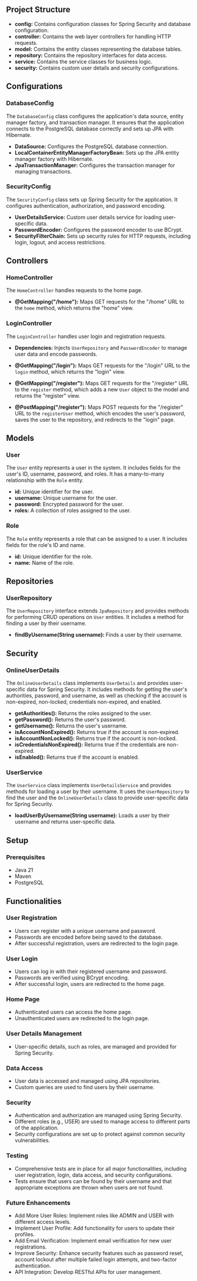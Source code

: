 ## Project Structure

- **config:** Contains configuration classes for Spring Security and database configuration.
- **controller:** Contains the web layer controllers for handling HTTP requests.
- **model:** Contains the entity classes representing the database tables.
- **repository:** Contains the repository interfaces for data access.
- **service:** Contains the service classes for business logic.
- **security:** Contains custom user details and security configurations.

## Configurations

### DatabaseConfig

The `DatabaseConfig` class configures the application's data source, entity manager factory, and transaction manager. It ensures that the application connects to the PostgreSQL database correctly and sets up JPA with Hibernate.

- **DataSource:** Configures the PostgreSQL database connection.
- **LocalContainerEntityManagerFactoryBean:** Sets up the JPA entity manager factory with Hibernate.
- **JpaTransactionManager:** Configures the transaction manager for managing transactions.

### SecurityConfig

The `SecurityConfig` class sets up Spring Security for the application. It configures authentication, authorization, and password encoding.

- **UserDetailsService:** Custom user details service for loading user-specific data.
- **PasswordEncoder:** Configures the password encoder to use BCrypt.
- **SecurityFilterChain:** Sets up security rules for HTTP requests, including login, logout, and access restrictions.

## Controllers

### HomeController

The `HomeController` handles requests to the home page.

- **@GetMapping("/home"):** Maps GET requests for the "/home" URL to the `home` method, which returns the "home" view.

### LoginController

The `LoginController` handles user login and registration requests.

- **Dependencies:** Injects `UserRepository` and `PasswordEncoder` to manage user data and encode passwords.

- **@GetMapping("/login"):** Maps GET requests for the "/login" URL to the `login` method, which returns the "login" view.

- **@GetMapping("/register"):** Maps GET requests for the "/register" URL to the `register` method, which adds a new `User` object to the model and returns the "register" view.

- **@PostMapping("/register"):** Maps POST requests for the "/register" URL to the `registerUser` method, which encodes the user's password, saves the user to the repository, and redirects to the "login" page.

## Models

### User

The `User` entity represents a user in the system. It includes fields for the user's ID, username, password, and roles. It has a many-to-many relationship with the `Role` entity.

- **id:** Unique identifier for the user.
- **username:** Unique username for the user.
- **password:** Encrypted password for the user.
- **roles:** A collection of roles assigned to the user.

### Role

The `Role` entity represents a role that can be assigned to a user. It includes fields for the role's ID and name.

- **id:** Unique identifier for the role.
- **name:** Name of the role.

## Repositories

### UserRepository

The `UserRepository` interface extends `JpaRepository` and provides methods for performing CRUD operations on `User` entities. It includes a method for finding a user by their username.

- **findByUsername(String username):** Finds a user by their username.

## Security

### OnlineUserDetails

The `OnlineUserDetails` class implements `UserDetails` and provides user-specific data for Spring Security. It includes methods for getting the user's authorities, password, and username, as well as checking if the account is non-expired, non-locked, credentials non-expired, and enabled.

- **getAuthorities():** Returns the roles assigned to the user.
- **getPassword():** Returns the user's password.
- **getUsername():** Returns the user's username.
- **isAccountNonExpired():** Returns true if the account is non-expired.
- **isAccountNonLocked():** Returns true if the account is non-locked.
- **isCredentialsNonExpired():** Returns true if the credentials are non-expired.
- **isEnabled():** Returns true if the account is enabled.

### UserService

The `UserService` class implements `UserDetailsService` and provides methods for loading a user by their username. It uses the `UserRepository` to find the user and the `OnlineUserDetails` class to provide user-specific data for Spring Security.

- **loadUserByUsername(String username):** Loads a user by their username and returns user-specific data.

## Setup

### Prerequisites

- Java 21
- Maven
- PostgreSQL

## Functionalities

### User Registration

- Users can register with a unique username and password.
- Passwords are encoded before being saved to the database.
- After successful registration, users are redirected to the login page.

### User Login

- Users can log in with their registered username and password.
- Passwords are verified using BCrypt encoding.
- After successful login, users are redirected to the home page.

### Home Page

- Authenticated users can access the home page.
- Unauthenticated users are redirected to the login page.

### User Details Management

- User-specific details, such as roles, are managed and provided for Spring Security.

### Data Access

- User data is accessed and managed using JPA repositories.
- Custom queries are used to find users by their username.

### Security

- Authentication and authorization are managed using Spring Security.
- Different roles (e.g., USER) are used to manage access to different parts of the application.
- Security configurations are set up to protect against common security vulnerabilities.

### Testing

- Comprehensive tests are in place for all major functionalities, including user registration, login, data access, and security configurations.
- Tests ensure that users can be found by their username and that appropriate exceptions are thrown when users are not found.

### Future Enhancements

- Add More User Roles: Implement roles like ADMIN and USER with different access levels.
- Implement User Profile: Add functionality for users to update their profiles.
- Add Email Verification: Implement email verification for new user registrations.
- Improve Security: Enhance security features such as password reset, account lockout after multiple failed login attempts, and two-factor authentication.
- API Integration: Develop RESTful APIs for user management.
